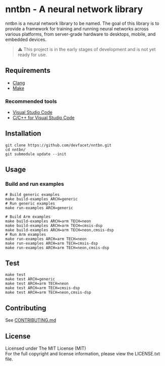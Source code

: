 # nntbn - A neural network library

nntbn is a neural network library to be named.
The goal of this library is to provide a framework for training and running neural networks
across various platforms, from server-grade hardware to desktops, mobile, and embedded devices.

> ⚠️️ This project is in the early stages of development and is not yet ready for use.

## Requirements

- [Clang](https://clang.llvm.org/)
- [Make](https://www.gnu.org/software/make/)

### Recommended tools

- [Visual Studio Code](https://code.visualstudio.com/)
- [C/C++ for Visual Studio Code](https://marketplace.visualstudio.com/items?itemName=ms-vscode.cpptools)

## Installation

```shell
git clone https://github.com/devfacet/nntbn.git
cd nntbn/
git submodule update --init
```

## Usage

### Build and run examples

```shell
# Build generic examples
make build-examples ARCH=generic
# Run generic examples
make run-examples ARCH=generic

# Build Arm examples
make build-examples ARCH=arm TECH=neon
make build-examples ARCH=arm TECH=cmsis-dsp
make build-examples ARCH=arm TECH=neon,cmsis-dsp
# Run Arm examples
make run-examples ARCH=arm TECH=neon
make run-examples ARCH=arm TECH=cmsis-dsp
make run-examples ARCH=arm TECH=neon,cmsis-dsp
```

## Test

```shell
make test
make test ARCH=generic
make test ARCH=arm TECH=neon
make test ARCH=arm TECH=cmsis-dsp
make test ARCH=arm TECH=neon,cmsis-dsp
```

## Contributing

See [CONTRIBUTING.md](CONTRIBUTING.md)

## License

Licensed under The MIT License (MIT)  
For the full copyright and license information, please view the LICENSE.txt file.
